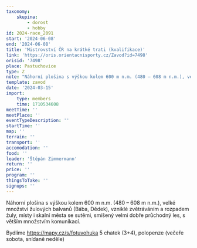 ```yaml
---
taxonomy:
    skupina:
        - dorost
        - hobby
id: 2024-race_2091
start: '2024-06-08'
end: '2024-06-08'
title: 'Mistrovství ČR na krátké trati (kvalifikace)'
link: 'https://oris.orientacnisporty.cz/Zavod?id=7498'
orisid: '7498'
place: Pastuchovice
type: Z
note: "Náhorní plošina s výškou kolem 600 m n.m. (480 – 608 m n.m.), velké množství žulových balvanů (Bába, Dědek), vzniklé zvětráváním a rozpadem žuly, místy i skalní města se sutěmi, smíšený velmi dobře průchodný les, s větším množstvím komunikací.\r\n\r\nBydlíme https://mapy.cz/s/fotuvohuka 5 chatek (3+4), polopenze (večeře sobota, snídaně neděle)"
template: zavod
date: '2024-03-15'
import:
    type: members
    time: 1710534608
meetTime: ''
meetPlace: ''
eventTypeDescription: ''
startTime: ''
map: ''
terrain: ''
transport: ''
accomodation: ''
food: ''
leader: 'Štěpán Zimmermann'
return: ''
price: ''
program: ''
thingsToTake: ''
signups: ''
---
```


Náhorní plošina s výškou kolem 600 m n.m. (480 – 608 m n.m.), velké množství žulových balvanů (Bába, Dědek), vzniklé zvětráváním a rozpadem žuly, místy i skalní města se sutěmi, smíšený velmi dobře průchodný les, s větším množstvím komunikací.

Bydlíme https://mapy.cz/s/fotuvohuka 5 chatek (3+4), polopenze (večeře sobota, snídaně neděle)
